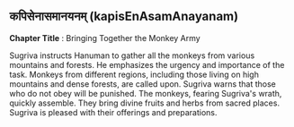 ## कपिसेनासमानयनम् (kapisEnAsamAnayanam)
**Chapter Title** : Bringing Together the Monkey Army

Sugriva instructs Hanuman to gather all the monkeys from various mountains and forests. He emphasizes the urgency and importance of the task. Monkeys from different regions, including those living on high mountains and dense forests, are called upon. Sugriva warns that those who do not obey will be punished. The monkeys, fearing Sugriva's wrath, quickly assemble. They bring divine fruits and herbs from sacred places. Sugriva is pleased with their offerings and preparations.